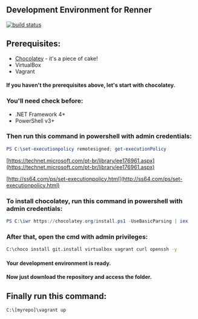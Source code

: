 Development Environment for Renner
-----------------------------------

[![build status](https://gitlab.dbserver.com.br/renner-piloto/poc-architecture/badges/master/build.svg)](https://gitlab.dbserver.com.br/renner-piloto/poc-architecture/commits/master)

## Prerequisites:

 - [Chocolatey](https://chocolatey.org/) - it's a piece of cake! 
 - VirtualBox
 - Vagrant

#### If you haven't the prerequisites above, let's start with chocolatey.

### You'll need check before:

 - .NET Framework 4+
 - PowerShell v3+

### Then run this command in powershell with admin credentials:

```powershell
PS C:\set-executionpolicy remotesigned; get-executionPolicy
```

[https://technet.microsoft.com/pt-br/library/ee176961.aspx](https://technet.microsoft.com/pt-br/library/ee176961.aspx)

[http://ss64.com/ps/set-executionpolicy.html](http://ss64.com/ps/set-executionpolicy.html)

### To install chocolatey, run this command in powershell with admin credentials:

```powershell
PS C:\iwr https://chocolatey.org/install.ps1 -UseBasicParsing | iex
```

### After that, open the cmd with admin privileges:

```cmd
C:\choco install git.install virtualbox vagrant curl openssh -y
```

#### Your development environment is ready.

#### Now just download the repository and access the folder.

## Finally run this command:

```cmd
C:\[myrepo]\vagrant up
```